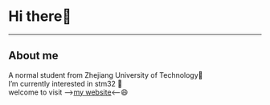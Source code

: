 # Hi there👋
***
## About me

 A normal student from Zhejiang University of Technology🌱<br/>
 I’m currently interested in stm32 🌱<br/>
 welcome to visit --><a href="ydduuccuuf.github.io">my website</a><--😄<br/>





<!--
**ydduuccuuf/ydduuccuuf** is a ✨ _special_ ✨ repository because its `README.md` (this file) appears on your GitHub profile.

Here are some ideas to get you started:

- 🔭 I’m currently working on ...

- 👯 I’m looking to collaborate on ...
- 🤔 I’m looking for help with ...
- 💬 Ask me about ...
- 📫 How to reach me: ...
- 😄 Pronouns: ...
- ⚡ Fun fact: ...
-->
